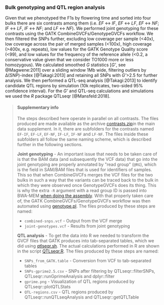 ### Bulk genotyping and QTL region analysis

Given that we phenotyped the F1s by flowering time and sorted into four bulks there are six contrasts among them
(i.e. _EF_ ↔ _IF_, _EF_ ↔ _LF_, _EF_ ↔ _NF_; _IF_ ↔ _LF_, _IF_ ↔ _NF_; and _LF_ ↔ _NF_). We performed joint genotyping
for these contrasts using the GATK CombineGVCFs/GenotypeGVCFs workflow. We then filtered the SNPs further, excluding
low coverage per sample (<40x), low coverage across the pair of merged samples (<100x), high coverage (>400x, e.g. 
repeats), low values for the GATK Genotype Quality score (<99), and low values for the frequency of the reference
allele (<0.2, a conservative value given that we consider TO1000 more or less homozygous). We calculated smoothed 
_G_ statistics [_G'_, see @Magwene:2011] over a sliding window 1Mb wide, filtering outliers by Δ(SNP)-index 
[@Takagi:2013] and retaining all SNPs with _G'_>2.5 for further analysis. We then performed a QTL-seq analysis
[@Takagi:2013] to identify candidate QTL regions by simulation (10k replicates, two-sided 95% confidence interval).
For the _G'_ and QTL-seq calculations and simulations we used the _R_ package QTLseqr [@Mansfeld:2018].

> #### Supplementary info
> The steps described here operate in parallel on all contrasts. The files produced are made available as the archive
> [contrasts.zip](contrasts.zip)in the main data supplement. In it, there are subfolders for the contrasts named
> `EF-IF`, `EF-LF`, `EF-NF`, `IF-LF`, `IF-NF` and `LF-NF`. The files inside these subfolders all follow the same
> naming scheme, which is described further in the following sections. 
>
> **Joint genotyping** - An important issue that needs to be taken care of is that the BAM data (and subsequently 
> the VCF data) that go into the joint genotyping are properly annotated by "read group" (`@RG`), which is the field 
> in SAM/BAM files that is used for identifiers of samples. This so that when CombineGVCFs merges the VCF files for 
> the two bulks in such a way that the variants can be traced back to the bulk in which they were observed once
> GenotypeGVCFs does its thing. This is why the extra `-R` argument with a read group ID is passed into BWA-MEM 
> [when doing the assembly](../script/bwa.sh). With that properly taken care of, the GATK CombineGVCFs/GenotypeGVCFs
> workflow was then automated using [genotype.pl](../script/genotype.pl). The files produced by these steps are named:
> - `combined-snps.vcf` - Output from the VCF merge
> - `joint-genotypes.vcf` - Results from joint genotyping 
>
> **QTL analysis** - To get the data into R we needed to transform the GVCF files that GATK produces into tab-separated
> tables, which we did using [qtlseqr.sh](../script/qtlseqr.sh). The actual calculations performed in R are shown in
> the script [QTLseqr.R](../script/QTLseqr.R). The files produced by these steps are named:
> - `SNPs_from_GATK.table` - Conversion from VCF to tab-separated tables
> - `SNPs-gprime2.5.csv` - SNPs after filtering by QTLseqr::filterSNPs, QTLseqr::runGprimeAnalysis and dplyr::filter
> - `gprime.png` - Visualization of QTL regions produced by QTLseqr::plotQTLStats
> - `QTL-regions.csv` - QTL regions produced by QTLseqr::runQTLseqAnalysis and QTLseqr::getQTLTable
